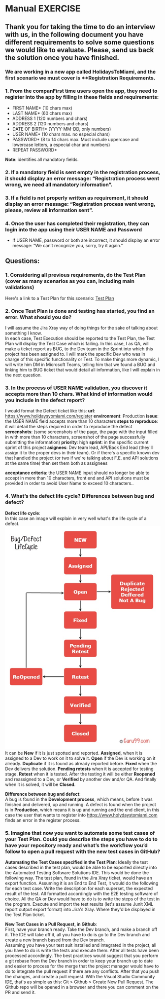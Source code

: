 # Manual EXERCISE  
  
## Thank you for taking the time to do an interview with us, in the following document you have different requirements to solve some questions we would like to evaluate. Please, send us back the solution once you have finished.
  
  
### We are working in a new app called HolidaysToMiami, and the first scenario we must cover is **Registration **Requirements**.

### 1. From the companFirst time users open the app, they need to register into the app by filling in these fields and requirements:  

- FIRST NAME* (10 chars max)
- LAST NAME* (60 chars max)
- ADDRESS 1 (120 numbers and chars)
- ADDRESS 2 (120 numbers and chars)
- DATE OF BIRTH* (YYYY-MM-DD, only numbers)
- USER NAME* (10 chars max. no especial chars)
- PASSWORD* (8 to 14 chars max. Must include uppercase and lowercase
letters, a especial char and numbers)
- REPEAT PASSWORD*

**Note**: identifies all mandatory fields.

### 2. If a mandatory field is sent empty in the registration process, it should display an error message: “Registration process went wrong, we need all mandatory information”.
  
  
### 3. If a field is not properly written as requirement, it should display an error message: “Registration process went wrong, please, review all information sent”.  
  
### 4. Once the user has completed their registration, they can login into the app using their USER NAME and Password
- If USER NAME, password or both are incorrect, it should display an error message: “We can’t recognize you, sorry, try it again.”
  
  
## **Questions:**  
  
### 1. Considering all previous requirements, do the Test Plan (cover as many scenarios as you can, including main validations)  
Here's a link to a Test Plan for this scenario: [Test Plan](./test_plan_deliverable.md)
  
  
### 2. Once Test Plan is done and testing has started, you find an error. What should you do?  
I will assume the Jira Xray way of doing things for the sake of talking about something I know.  
In each case, Test Execution should be reported to the Test Plan, the Test Plan will display the Test Case which is failing. In this case, I as QA, will make a ticket report as BUG, to the Dev team in the Sprint into which this project has been assigned to. I will mark the specific Dev who was in charge of this specific functionality or Test. To make things more dynamic, I will write him  DM in Microsoft Teams, telling him that we found a BUG and linking him to BUG ticket that would detail all information, like I will explain in the next question.
### 3. In the process of USER NAME validation, you discover it accepts more than 10 chars. What kind of information would you include in the defect report?  
I would format the Defect ticket like this:
**url**: https://www.holidaysyomiami.com/register
**environment**: Production
**issue**: the USER NAME field accepts more than 10 characters
**steps to reproduce**: it will detail the steps required in order to reproduce the defect
**screenshots**: (some screenshots of the page, the page with the input filled in with more than 10 characters, screenshot of the page successfully submitting the information)
**priority**: high
**sprint**: in the specific current sprint of this project
**asignees**: Dev team lead, API/Back End lead (they'll assign it to the proper devs in their team). Or if there's a specific known dev that handled the project (or two if we're talking about F.E. and API solutions at the same time) then set them both as assignees

**acceptance criteria**: the USER NAME input should no longer be able to accept in more than 10 characters, front end and API solutions must be provided in order to avoid User Name to exceed 10 characters..
  
  
### 4. What’s the defect life cycle? Differences between bug and defect?
**Defect life cycle**:  
In this case an image will explain in very well what's the life cycle of a defect.
![defect life cycle](img/1.1.jpg)  
It can be **New** if it is just spotted and reported. **Assigned**, when it is assigned to a Dev to work on it to solve it. **Open** if the Dev is working on it already. **Duplicate** if it is found as already reported before. **Fixed** when the Dev delivers the solution. **Pending retests** when it is accepted for testing stage. **Retest** when it is tested. After the testing it will be either **Reopened** and reassigned to a Dev, or **Verified** by another dev and/or QA. And finally when it is solved, it will be **Closed**.  
  
**Difference between bug and defect**:  
A bug is found in the **Development process**, which means, before it was finished and delivered, up and running. A defect is found when the project is in **Production**, which means it is up and running and the end client, in this case the user that wants to register into https://www.holydaystomiami.com finds an error in the register process.  
  

### 5. Imagine that now you want to automate some test cases of your Test Plan. Could you describe the steps you have to do to have your repository ready and what’s the workflow you’d follow to open a pull request with the new test cases in GitHub?
**Automating the Test Cases specified in the Test Plan**:
Ideally the test cases described in the test plan, would be able to be exported directly into the Automated Testing Software Solutions IDE. This would be done the following way. The test plan, found in the Jira Xray ticket, would have an export function. Assuming it is an End to End Test, it would do the following for each test case. Write the description for each superset, the expected result of the test. All formatted accordingly with the E2E testing software of choice. All the QA or Dev would have to do is to write the steps of the test in the program. Execute and import the test results (let's assume Junit XML report output export format) into Jira's Xray. Where they'd be displayed in the Test Plan ticket.
  
**New Test Cases in a Pull Request, in Github**:  
First, have your branch ready. Take the Dev branch, and make a branch off it. The IDE will take off it, all you have to do is go to the Dev branch and create a new branch based from the Dev branch.  
Assuming you have your test suit installed and integrated in the project, all you have to do is write the tests and execute them. After all tests have been processed accordingly. 
The best practices would suggest that you perform a git rebase from the Dev branch in order to keep your branch up to date and easier to process for the merge that the project manager would have to do to integrate the pull request if there are any conflicts. After that you push the changes, and create a pull request. With the Visual Studio Community IDE, that's as simple as this:
Git > Github > Create New Pull Request. 
The Github repo will be opened in a browser and there you can comment on the PR and send it.